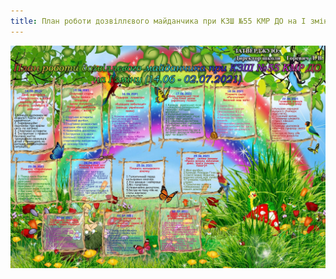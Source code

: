 ```yaml
---
title: План роботи дозвіллєвого майданчика при КЗШ №55 КМР ДО на I зміну ( 14.06 -02.06.2021)
---
```


![](image.jpg)